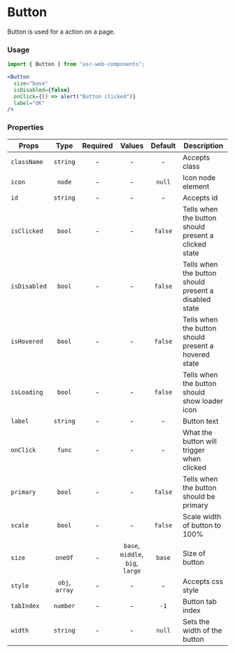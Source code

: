 # Button

Button is used for a action on a page.

### Usage

```js
import { Button } from "asc-web-components";
```

```jsx
<Button
  size="base"
  isDisabled={false}
  onClick={() => alert("Button clicked")}
  label="OK"
/>
```

### Properties

| Props        |      Type      | Required |         Values          | Default | Description                                           |
| ------------ | :------------: | :------: | :---------------------: | :-----: | ----------------------------------------------------- |
| `className`  |    `string`    |    -     |            -            |    -    | Accepts class                                         |
| `icon`       |     `node`     |    -     |            -            | `null`  | Icon node element                                     |
| `id`         |    `string`    |    -     |            -            |    -    | Accepts id                                            |
| `isClicked`  |     `bool`     |    -     |            -            | `false` | Tells when the button should present a clicked state  |
| `isDisabled` |     `bool`     |    -     |            -            | `false` | Tells when the button should present a disabled state |
| `isHovered`  |     `bool`     |    -     |            -            | `false` | Tells when the button should present a hovered state  |
| `isLoading`  |     `bool`     |    -     |            -            | `false` | Tells when the button should show loader icon         |
| `label`      |    `string`    |    -     |            -            |    -    | Button text                                           |
| `onClick`    |     `func`     |    -     |            -            |    -    | What the button will trigger when clicked             |
| `primary`    |     `bool`     |    -     |            -            | `false` | Tells when the button should be primary               |
| `scale`      |     `bool`     |    -     |            -            | `false` | Scale width of button to 100%                         |
| `size`       |    `oneOf`     |    -     | `base`, `middle`, `big`, `large` | `base`  | Size of button                                        |
| `style`      | `obj`, `array` |    -     |            -            |    -    | Accepts css style                                     |
| `tabIndex`   |    `number`    |    -     |            -            |  `-1`   | Button tab index                                      |
| `width`   |    `string`    |    -     |            -            |  `null` | Sets the width of the button                  |
